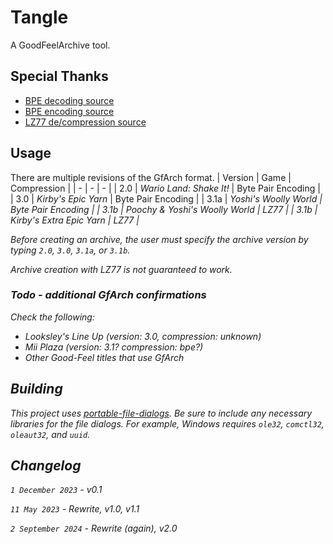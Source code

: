 # Tangle
A GoodFeelArchive tool.

## Special Thanks
- [BPE decoding source](http://www.pennelynn.com/Documents/CUJ/HTML/94HTML/19940045.HTM)
- [BPE encoding source](https://web.archive.org/web/20160807201159/https://www.csse.monash.edu.au/cluster/RJK/Compress/bpe.c)
- [LZ77 de/compression source](https://github.com/Favrito/LZ77/blob/master/main.c)

## Usage
There are multiple revisions of the GfArch format.
| Version | Game | Compression |
| - | - | - |
| 2.0 | <em>Wario Land: Shake It!</em> | Byte Pair Encoding |
| 3.0 | <em>Kirby's Epic Yarn</em> | Byte Pair Encoding |
| 3.1a | <em>Yoshi's Woolly World | Byte Pair Encoding |
| 3.1b | <em>Poochy & Yoshi's Woolly World | LZ77 |
| 3.1b | <em>Kirby's Extra Epic Yarn</em> | LZ77 |

Before creating an archive, the user must specify the archive version by typing `2.0`, `3.0`, `3.1a`, or `3.1b`.

Archive creation with LZ77 is not guaranteed to work.

### Todo - additional GfArch confirmations
Check the following:
- Looksley's Line Up (version: 3.0, compression: unknown)
- Mii Plaza (version: 3.1? compression: bpe?)
- Other Good-Feel titles that use GfArch

## Building
This project uses [portable-file-dialogs](https://github.com/samhocevar/portable-file-dialogs). Be sure to include any necessary libraries for the file dialogs. For example, Windows requires `ole32`, `comctl32`, `oleaut32`, and `uuid`.

## Changelog
`1 December 2023` - v0.1

`11 May 2023` - Rewrite, v1.0, v1.1

`2 September 2024` - Rewrite (again), v2.0
